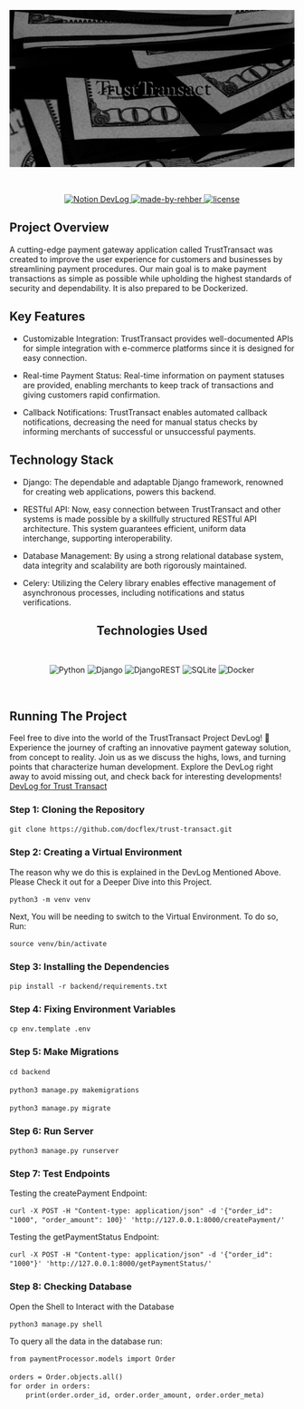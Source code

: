 <p align="center">
  <img src="src/assets/trust.jpg" alt="Trust Transact's Logo"/>
</p>

<br/>

<p align="center">
  <a href="https://docflex.notion.site/docflex/TrustTransact-The-Payment-Gateway-e289fbe82b1f4c8ea3a944b4e94065e5">
        <img src="https://img.shields.io/badge/DevLog%20HERE-NOTION-blue?style=for-the-badge&logo=notion" alt="Notion DevLog">
  </a>
  <a href="https://in.linkedin.com/in/r0m" target="_blank">
    <img alt="made-by-rehber" src="https://img.shields.io/badge/MADE%20BY-Rehber-blue?style=for-the-badge" />
  </a>
  <a href="https://choosealicense.com/licenses/mit/" target="_blank">
    <img alt="license" src="https://img.shields.io/badge/License-MIT-green.svg?style=for-the-badge" />
  </a>

</p>

## Project Overview
A cutting-edge payment gateway application called TrustTransact was created to improve the user experience for customers and businesses by streamlining payment procedures. Our main goal is to make payment transactions as simple as possible while upholding the highest standards of security and dependability. It is also prepared to be Dockerized.

## Key Features

* Customizable Integration: TrustTransact provides well-documented APIs for simple integration with e-commerce platforms since it is designed for easy connection.

* Real-time Payment Status: Real-time information on payment statuses are provided, enabling merchants to keep track of transactions and giving customers rapid confirmation.

* Callback Notifications: TrustTransact enables automated callback notifications, decreasing the need for manual status checks by informing merchants of successful or unsuccessful payments.

## Technology Stack
* Django: The dependable and adaptable Django framework, renowned for creating web applications, powers this backend.


* RESTful API: Now, easy connection between TrustTransact and other systems is made possible by a skillfully structured RESTful API architecture. This system guarantees efficient, uniform data interchange, supporting interoperability.


* Database Management: By using a strong relational database system, data integrity and scalability are both rigorously maintained.


* Celery: Utilizing the Celery library enables effective management of asynchronous processes, including notifications and status verifications.


<h2 align="center"><b>Technologies Used</b></h2>

<br>
    <p align="center">
        <img src="https://img.shields.io/badge/python-3670A0?style=for-the-badge&amp;logo=python&amp;logoColor=ffdd54" alt="Python">
        <img src="https://img.shields.io/badge/django-%23092E20.svg?style=for-the-badge&amp;logo=django&amp;logoColor=white" alt="Django">
        <img src="https://img.shields.io/badge/DJANGO-REST-ff1709?style=for-the-badge&amp;logo=django&amp;logoColor=white&amp;color=ff1709&amp;labelColor=gray" alt="DjangoREST">
        <img src="https://img.shields.io/badge/sqlite-%2307405e.svg?style=for-the-badge&amp;logo=sqlite&amp;logoColor=white" alt="SQLite">
        <img src="https://img.shields.io/badge/docker-%230db7ed.svg?style=for-the-badge&amp;logo=docker&amp;logoColor=white" alt="Docker">
    </p>
<br/>

## Running The Project

Feel free to dive into the world of the TrustTransact Project DevLog! 🚀 Experience the journey of crafting an innovative payment gateway solution, from concept to reality. Join us as we discuss the highs, lows, and turning points that characterize human development. Explore the DevLog right away to avoid missing out, and check back for interesting developments! [DevLog for Trust Transact](https://docflex.notion.site/docflex/TrustTransact-The-Payment-Gateway-e289fbe82b1f4c8ea3a944b4e94065e5)


### Step 1: Cloning the Repository

```
git clone https://github.com/docflex/trust-transact.git
```

### Step 2: Creating a Virtual Environment

The reason why we do this is explained in the DevLog Mentioned Above. Please Check it out for a Deeper Dive into this Project.

```
python3 -m venv venv
```

Next, You will be needing to switch to the Virtual Environment. To do so, Run:
```
source venv/bin/activate
```

### Step 3: Installing the Dependencies

```
pip install -r backend/requirements.txt
```

### Step 4: Fixing Environment Variables

```
cp env.template .env
```

### Step 5: Make Migrations

```
cd backend

python3 manage.py makemigrations

python3 manage.py migrate
```

### Step 6: Run Server

```
python3 manage.py runserver     
```

### Step 7: Test Endpoints

Testing the createPayment Endpoint:
```
curl -X POST -H "Content-type: application/json" -d '{"order_id": "1000", "order_amount": 100}' 'http://127.0.0.1:8000/createPayment/'
```

Testing the getPaymentStatus Endpoint:
```
curl -X POST -H "Content-type: application/json" -d '{"order_id": "1000"}' 'http://127.0.0.1:8000/getPaymentStatus/'   
```

### Step 8: Checking Database


Open the Shell to Interact with the Database
```
python3 manage.py shell
```

To query all the data in the database run:
```
from paymentProcessor.models import Order

orders = Order.objects.all()
for order in orders:
    print(order.order_id, order.order_amount, order.order_meta)
```